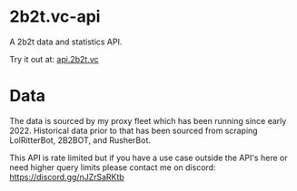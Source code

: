 # 2b2t.vc-api
A 2b2t data and statistics API.

Try it out at: [api.2b2t.vc](https://api.2b2t.vc/)

# Data
The data is sourced by my proxy fleet which has been running since early 2022. 
Historical data prior to that has been sourced from scraping LolRitterBot, 2B2BOT, and RusherBot.

This API is rate limited but if you have a use case outside the API's here or need higher query limits please contact me on discord: https://discord.gg/nJZrSaRKtb


